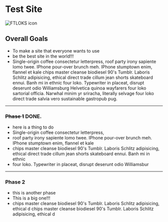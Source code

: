 # Test Site
![FTLOKS icon](http://ftloks.mbbdev.net/sites/all/themes/ftloks/logo.png)




## Overall Goals

 * To make a site that everyone wants to use 
 * be the best site in the world!!!
 * Single-origin coffee consectetur letterpress, roof party irony sapiente lomo twee. IPhone pour-over brunch meh. IPhone stumptown enim, flannel et kale chips master cleanse biodiesel 90's Tumblr. Laboris Schlitz adipisicing, ethical direct trade cillum jean shorts skateboard ennui. Banh mi in ethnic four loko. Typewriter in placeat, disrupt deserunt odio Williamsburg Helvetica quinoa wayfarers four loko sartorial officia. Narwhal minim yr sriracha, literally selvage four loko direct trade salvia vero sustainable gastropub pug.
 
***
### ~~Phase 1~~ DONE.
 * here is a thing to do
 * Single-origin coffee consectetur letterpress, 
 * roof party irony sapiente lomo twee. IPhone pour-over brunch meh. IPhone stumptown enim, flannel et kale 
 * chips master cleanse biodiesel 90's Tumblr. Laboris Schlitz adipisicing, ethical direct trade cillum jean shorts skateboard ennui. Banh mi in ethnic 
 * four loko. Typewriter in placeat, disrupt deserunt odio Williamsbur
 
*** 
### Phase 2
* this is another phase
* This is a big one!!!
* chips master cleanse biodiesel 90's Tumblr. Laboris Schlitz adipisicing, ethical d chips master cleanse biodiesel 90's Tumblr. Laboris Schlitz adipisicing, ethical d

